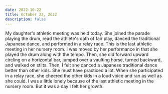 ```yaml
---
date: 2022-10-22
title: October 22, 2022
description: false
---
```


My daughter's athletic meeting was held today. She joined the parade playing the drum, read the athlete's oath of fair play, danced the traditional Japanese dance, and performed in a relay race. This is the last athletic meeting in her nursery room. I was moved by her performance in that she played the drum along with the tempo. Then, she did forward upward circling on a horizontal bar, jumped over a vaulting horse, turned backward, and walked on stilts. Then, I felt she danced a Japanese traditional dance better than other kids. She must have practiced a lot. When she participated in a relay race, she cheered the other kids in a loud voice and ran as well as she could. I was a little lonely because of the last athletic meeting in the nursery room. But it was a day I felt her growth.